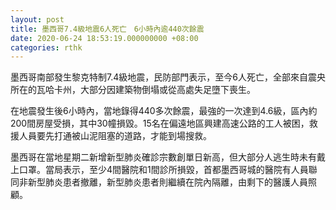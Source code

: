 ```yaml
---
layout: post
title: 墨西哥7.4級地震6人死亡　6小時內逾440次餘震
date: 2020-06-24 18:53:19.000000000 +08:00
categories: rthk
---
```


墨西哥南部發生黎克特制7.4級地震，民防部門表示，至今6人死亡，全部來自震央所在的瓦哈卡州，大部分因建築物倒塌或從高處失足墮下喪生。

在地震發生後6小時內，當地錄得440多次餘震，最強的一次達到4.6級，區內約200間房屋受損，其中30幢損毀。15名在偏遠地區興建高速公路的工人被困，救援人員要先打通被山泥阻塞的道路，才能到場搜救。

墨西哥在當地星期二新增新型肺炎確診宗數創單日新高，但大部分人逃生時未有戴上口罩。當局表示，至少4間醫院和1間診所損毀，首都墨西哥城的醫院有人員聯同非新型肺炎患者撤離，新型肺炎患者則繼續在院內隔離，由剩下的醫護人員照顧。
